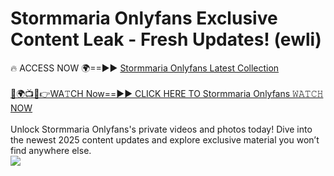 # Stormmaria Onlyfans Exclusive Content Leak - Fresh Updates! (ewli)

🔥 ACCESS NOW 🌍==►► <a href="https://tinyurl.com/kvy9nzfs" rel="nofollow">Stormmaria Onlyfans Latest Collection</a>
<br><br>
[🔴🌍📺📱👉WA𝚃CH Now==►► CLICK HERE TO Stormmaria Onlyfans 𝚆𝙰𝚃𝙲𝙷 NOW](https://tinyurl.com/kvy9nzfs)
<br><br>
Unlock Stormmaria Onlyfans's private videos and photos today! Dive into the newest 2025 content updates and explore exclusive material you won’t find anywhere else.
<br>
<a href="https://tinyurl.com/kvy9nzfs" rel="nofollow" data-target="animated-image.originalLink"><img src="https://camo.githubusercontent.com/8a4f000d20f83aca3bf7ec5f350d767afa0574a8a352519fd8cfa583a6f93a33/68747470733a2f2f692e696d6775722e636f6d2f644a486b345a712e676966" data-canonical-src="https://i.imgur.com/dJHk4Zq.gif" style="max-width: 100%; display: inline-block;" data-target="animated-image.originalImage"></a>
<br>
